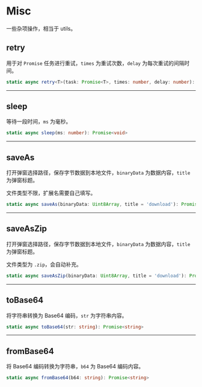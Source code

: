 # Misc
一些杂项操作，相当于 utils。

## retry
用于对 `Promise` 任务进行重试，`times` 为重试次数，`delay` 为每次重试的间隔时间。

```typescript
static async retry<T>(task: Promise<T>, times: number, delay: number): Promise<T>
```

---

## sleep
等待一段时间，`ms` 为毫秒。

```typescript
static async sleep(ms: number): Promise<void>
```

---

## saveAs
打开弹窗选择路径，保存字节数据到本地文件，`binaryData` 为数据内容，`title` 为弹窗标题。

文件类型不限，扩展名需要自己填写。

```typescript
static async saveAs(binaryData: Uint8Array, title = 'download'): Promise<boolean>
```

---

## saveAsZip
打开弹窗选择路径，保存字节数据到本地文件，`binaryData` 为数据内容，`title` 为弹窗标题。

文件类型为 `.zip`，会自动补充。

```typescript
static async saveAsZip(binaryData: Uint8Array, title = 'download'): Promise<boolean>
```

---

## toBase64
将字符串转换为 Base64 编码，`str` 为字符串内容。

```typescript
static async toBase64(str: string): Promise<string>
```

---

## fromBase64
将 Base64 编码转换为字符串，`b64` 为 Base64 编码内容。

```typescript
static async fromBase64(b64: string): Promise<string>
```
